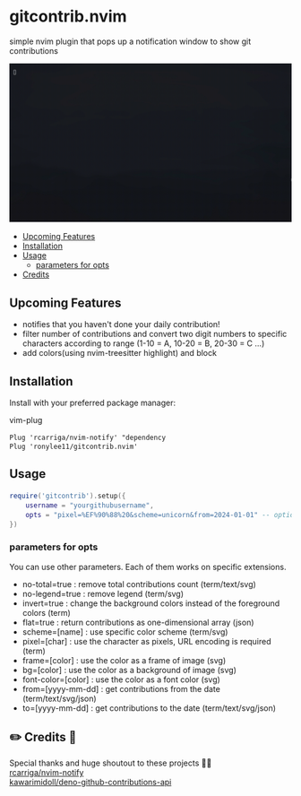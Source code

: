 # gitcontrib.nvim

simple nvim plugin that pops up a notification window to show git contributions

![demo](./assets/demo.gif)

- [Upcoming Features](#upcoming-features)
- [Installation](#installation)
- [Usage](#usage)
  - [parameters for opts](#parameters-for-opts)
- [Credits](#%EF%B8%8F-credits-)

## Upcoming Features

- notifies that you haven't done your daily contribution!
- filter number of contributions and convert two digit numbers to specific characters according to range (1-10 = A, 10-20 = B, 20-30 = C ...)
- add colors(using nvim-treesitter highlight) and block

## Installation

Install with your preferred package manager:

vim-plug

```
Plug 'rcarriga/nvim-notify' "dependency
Plug 'ronylee11/gitcontrib.nvim'
```

## Usage

```lua
require('gitcontrib').setup({
    username = "yourgithubusername",
    opts = "pixel=%EF%90%88%20&scheme=unicorn&from=2024-01-01" -- optional
})
```

### parameters for opts

You can use other parameters. Each of them works on specific extensions.

- no-total=true : remove total contributions count (term/text/svg)
- no-legend=true : remove legend (term/svg)
- invert=true : change the background colors instead of the foreground colors (term)
- flat=true : return contributions as one-dimensional array (json)
- scheme=[name] : use specific color scheme (term/svg)
- pixel=[char] : use the character as pixels, URL encoding is required (term)
- frame=[color] : use the color as a frame of image (svg)
- bg=[color] : use the color as a background of image (svg)
- font-color=[color] : use the color as a font color (svg)
- from=[yyyy-mm-dd] : get contributions from the date (term/text/svg/json)
- to=[yyyy-mm-dd] : get contributions to the date (term/text/svg/json)

## ✏️ Credits 📔

Special thanks and huge shoutout to these projects 🌟🌟 <br/>
[rcarriga/nvim-notify](https://github.com/rcarriga/nvim-notify) <br/>
[kawarimidoll/deno-github-contributions-api](https://github.com/kawarimidoll/deno-github-contributions-api) <br/>
